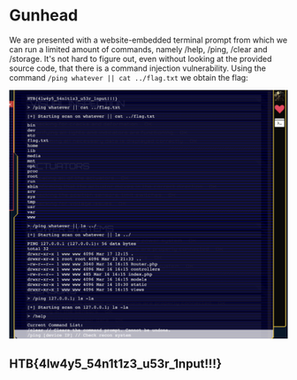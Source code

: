 # Gunhead

We are presented with a website-embedded terminal prompt from which we can run a limited amount of commands, namely /help, /ping, /clear and /storage. It's not hard to figure out, even without looking at the provided source code, that there is a command injection vulnerability. Using the command `/ping whatever || cat ../flag.txt` we obtain the flag:

![Gunhead](/Screenshots/WEB_2.png)

## HTB{4lw4y5_54n1t1z3_u53r_1nput!!!}
